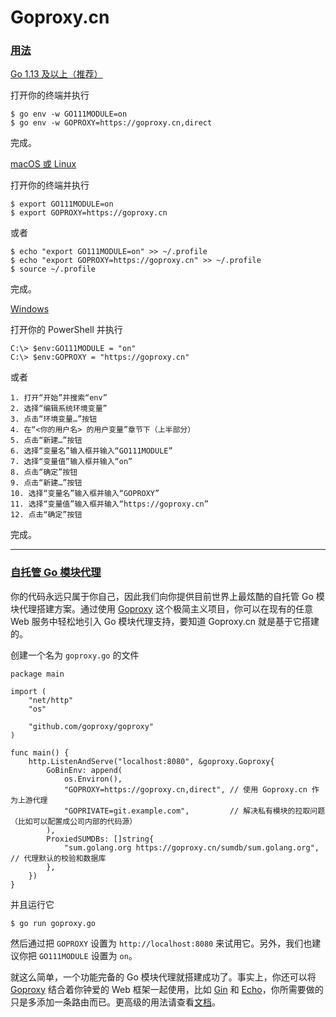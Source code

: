 # Goproxy.cn

### [用法](https://goproxy.cn/#usage)

[Go 1.13 及以上（推荐）](https://goproxy.cn/#usage-go-113-and-above-recommended)

打开你的终端并执行

```
$ go env -w GO111MODULE=on
$ go env -w GOPROXY=https://goproxy.cn,direct
```

完成。

[macOS 或 Linux](https://goproxy.cn/#usage-macos-or-linux)

打开你的终端并执行

```
$ export GO111MODULE=on
$ export GOPROXY=https://goproxy.cn
```

或者

```
$ echo "export GO111MODULE=on" >> ~/.profile
$ echo "export GOPROXY=https://goproxy.cn" >> ~/.profile
$ source ~/.profile
```

完成。

[Windows](https://goproxy.cn/#usage-windows)

打开你的 PowerShell 并执行

```
C:\> $env:GO111MODULE = "on"
C:\> $env:GOPROXY = "https://goproxy.cn"
```

或者

```
1. 打开“开始”并搜索“env”
2. 选择“编辑系统环境变量”
3. 点击“环境变量…”按钮
4. 在“<你的用户名> 的用户变量”章节下（上半部分）
5. 点击“新建…”按钮
6. 选择“变量名”输入框并输入“GO111MODULE”
7. 选择“变量值”输入框并输入“on”
8. 点击“确定”按钮
9. 点击“新建…”按钮
10. 选择“变量名”输入框并输入“GOPROXY”
11. 选择“变量值”输入框并输入“https://goproxy.cn”
12. 点击“确定”按钮
```

完成。

------

### [自托管 Go 模块代理](https://goproxy.cn/#self-hosted-go-module-proxy)

你的代码永远只属于你自己，因此我们向你提供目前世界上最炫酷的自托管 Go 模块代理搭建方案。通过使用 [Goproxy](https://github.com/goproxy/goproxy) 这个极简主义项目，你可以在现有的任意 Web 服务中轻松地引入 Go 模块代理支持，要知道 Goproxy.cn 就是基于它搭建的。

创建一个名为 `goproxy.go` 的文件

```
package main

import (
	"net/http"
	"os"

	"github.com/goproxy/goproxy"
)

func main() {
	http.ListenAndServe("localhost:8080", &goproxy.Goproxy{
		GoBinEnv: append(
			os.Environ(),
			"GOPROXY=https://goproxy.cn,direct", // 使用 Goproxy.cn 作为上游代理
			"GOPRIVATE=git.example.com",         // 解决私有模块的拉取问题（比如可以配置成公司内部的代码源）
		),
		ProxiedSUMDBs: []string{
			"sum.golang.org https://goproxy.cn/sumdb/sum.golang.org", // 代理默认的校验和数据库
		},
	})
}
```

并且运行它

```
$ go run goproxy.go
```

然后通过把 `GOPROXY` 设置为 `http://localhost:8080` 来试用它。另外，我们也建议你把 `GO111MODULE` 设置为 `on`。

就这么简单，一个功能完备的 Go 模块代理就搭建成功了。事实上，你还可以将 [Goproxy](https://github.com/goproxy/goproxy) 结合着你钟爱的 Web 框架一起使用，比如 [Gin](https://pkg.go.dev/github.com/gin-gonic/gin#WrapH) 和 [Echo](https://pkg.go.dev/github.com/labstack/echo/v4#WrapHandler)，你所需要做的只是多添加一条路由而已。更高级的用法请查看[文档](https://pkg.go.dev/github.com/goproxy/goproxy)。